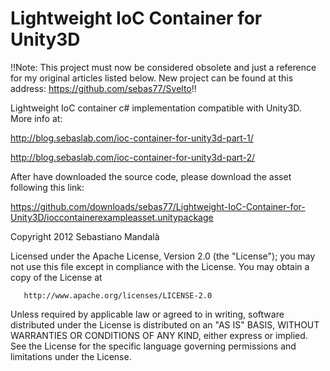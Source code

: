 Lightweight IoC Container for Unity3D
=====================================

!!Note: This project must now be considered obsolete and just a reference for my original articles listed below.
New project can be found at this address: https://github.com/sebas77/Svelto!!

Lightweight IoC container c# implementation compatible with Unity3D.
More info at:

http://blog.sebaslab.com/ioc-container-for-unity3d-part-1/

http://blog.sebaslab.com/ioc-container-for-unity3d-part-2/

After have downloaded the source code, please download the asset following this link:

https://github.com/downloads/sebas77/Lightweight-IoC-Container-for-Unity3D/ioccontainerexampleasset.unitypackage

 Copyright 2012 Sebastiano Mandalà

   Licensed under the Apache License, Version 2.0 (the "License");
   you may not use this file except in compliance with the License.
   You may obtain a copy of the License at

       http://www.apache.org/licenses/LICENSE-2.0

   Unless required by applicable law or agreed to in writing, software
   distributed under the License is distributed on an "AS IS" BASIS,
   WITHOUT WARRANTIES OR CONDITIONS OF ANY KIND, either express or implied.
   See the License for the specific language governing permissions and
   limitations under the License.
